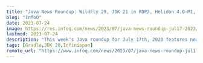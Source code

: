 ```yaml
---
title: "Java News Roundup: WildFly 29, JDK 21 in RDP2, Helidon 4.0-M1, Oracle Critical Patch Updates"
blog: "InfoQ"
date: 2023-07-24
image: https://res.infoq.com/news/2023/07/java-news-roundup-jul17-2023/en/headerimage/java-istock-image-01-1690214860228.jpg
lastmod: 2023-07-24
description: "This week's Java roundup for July 17th, 2023 features news from JDK 22, JDK 21, JDK 20, BellSoft, releases of: Spring Boot; Spring Framework; Spring for GraphQL; Spring Session; Spring..."
tags: [Gradle,JDK 20,Infinispan]
remote_url: "https://www.infoq.com/news/2023/07/java-news-roundup-jul17-2023/?utm_campaign=infoq_content&utm_source=infoq&utm_medium=feed&utm_term=Java"
---
```

